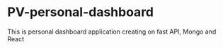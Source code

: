 # PV-personal-dashboard
This is personal dashboard application creating on fast API, Mongo and React
